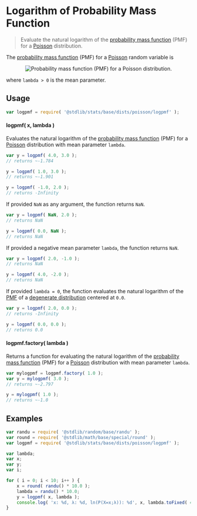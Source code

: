<!--

@license Apache-2.0

Copyright (c) 2018 The Stdlib Authors.

Licensed under the Apache License, Version 2.0 (the "License");
you may not use this file except in compliance with the License.
You may obtain a copy of the License at

   http://www.apache.org/licenses/LICENSE-2.0

Unless required by applicable law or agreed to in writing, software
distributed under the License is distributed on an "AS IS" BASIS,
WITHOUT WARRANTIES OR CONDITIONS OF ANY KIND, either express or implied.
See the License for the specific language governing permissions and
limitations under the License.

-->

# Logarithm of Probability Mass Function

> Evaluate the natural logarithm of the [probability mass function][pmf] (PMF) for a [Poisson][poisson-distribution] distribution.

<section class="intro">

The [probability mass function][pmf] (PMF) for a [Poisson][poisson-distribution] random variable is

<!-- <equation class="equation" label="eq:poisson_pmf" align="center" raw="f(x;\lambda)=P(X=x;\lambda)=\begin{cases} \tfrac{\lambda^x}{x!}e^{-\lambda} & \text{ for } x = 0,1,2,\ldots \\ 0 & \text{ otherwise} \end{cases}" alt="Probability mass function (PMF) for a Poisson distribution."> -->

<div class="equation" align="center" data-raw-text="f(x;\lambda)=P(X=x;\lambda)=\begin{cases} \tfrac{\lambda^x}{x!}e^{-\lambda} &amp; \text{ for } x = 0,1,2,\ldots \\ 0 &amp; \text{ otherwise} \end{cases}" data-equation="eq:poisson_pmf">
    <img src="https://cdn.rawgit.com/stdlib-js/stdlib/6c7e930588674097b03b3201c5d368532bba6c67/lib/node_modules/@stdlib/stats/base/dists/poisson/logpmf/docs/img/equation_poisson_pmf.svg" alt="Probability mass function (PMF) for a Poisson distribution.">
    <br>
</div>

<!-- </equation> -->

where `lambda > 0` is the mean parameter.

</section>

<!-- /.intro -->

<section class="usage">

## Usage

```javascript
var logpmf = require( '@stdlib/stats/base/dists/poisson/logpmf' );
```

#### logpmf( x, lambda )

Evaluates the natural logarithm of the [probability mass function][pmf] (PMF) for a [Poisson][poisson-distribution] distribution with mean parameter `lambda`.

```javascript
var y = logpmf( 4.0, 3.0 );
// returns ~-1.784

y = logpmf( 1.0, 3.0 );
// returns ~-1.901

y = logpmf( -1.0, 2.0 );
// returns -Infinity
```

If provided `NaN` as any argument, the function returns `NaN`.

```javascript
var y = logpmf( NaN, 2.0 );
// returns NaN

y = logpmf( 0.0, NaN );
// returns NaN
```

If provided a negative mean parameter `lambda`, the function returns `NaN`.

```javascript
var y = logpmf( 2.0, -1.0 );
// returns NaN

y = logpmf( 4.0, -2.0 );
// returns NaN
```

If provided `lambda = 0`, the function evaluates the natural logarithm of the [PMF][pmf] of a [degenerate distribution][degenerate-distribution] centered at `0.0`.

```javascript
var y = logpmf( 2.0, 0.0 );
// returns -Infinity

y = logpmf( 0.0, 0.0 );
// returns 0.0
```

#### logpmf.factory( lambda )

Returns a function for evaluating the natural logarithm of the [probability mass function][pmf] (PMF) for a [Poisson][poisson-distribution] distribution with mean parameter `lambda`.

```javascript
var mylogpmf = logpmf.factory( 1.0 );
var y = mylogpmf( 3.0 );
// returns ~-2.797

y = mylogpmf( 1.0 );
// returns ~-1.0
```

</section>

<!-- /.usage -->

<section class="examples">

## Examples

<!-- eslint no-undef: "error" -->

```javascript
var randu = require( '@stdlib/random/base/randu' );
var round = require( '@stdlib/math/base/special/round' );
var logpmf = require( '@stdlib/stats/base/dists/poisson/logpmf' );

var lambda;
var x;
var y;
var i;

for ( i = 0; i < 10; i++ ) {
    x = round( randu() * 10.0 );
    lambda = randu() * 10.0;
    y = logpmf( x, lambda );
    console.log( 'x: %d, λ: %d, ln(P(X=x;λ)): %d', x, lambda.toFixed( 4 ), y.toFixed( 4 ) );
}
```

</section>

<!-- /.examples -->

<section class="links">

[degenerate-distribution]: https://en.wikipedia.org/wiki/Degenerate_distribution

[poisson-distribution]: https://en.wikipedia.org/wiki/Poisson_distribution

[pmf]: https://en.wikipedia.org/wiki/Probability_mass_function

</section>

<!-- /.links -->
